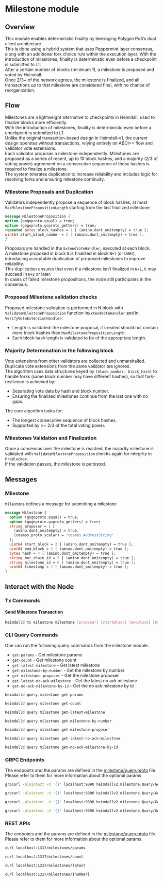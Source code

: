 # Milestone module

## Overview

This module enables deterministic finality by leveraging Polygon PoS’s dual client architecture.  
This is done using a hybrid system that uses Peppermint layer consensus,  
along with an additional fork choice rule within the execution layer.
With the introduction of milestones, finality is deterministic even before a checkpoint is submitted to L1.  
After a certain number of blocks (minimum 1), a milestone is proposed and voted by Heimdall.  
Once 2/3+ of the network agrees, the milestone is finalized, and all transactions up to that milestone are considered final, with no chance of reorganization.

## Flow

Milestones are a lightweight alternative to checkpoints in Heimdall, used to finalize blocks more efficiently.  
With the introduction of milestones, finality is deterministic even before a checkpoint is submitted to L1.  
Unlike the original transaction-based design in Heimdall-v1, the current design operates without transactions, relying entirely on ABCI++ flow and validator vote extensions.  
Each validator proposes a milestone independently. Milestones are proposed as a series of recent, up to 10 block hashes, and a majority (2/3 of voting power) agreement on a consecutive sequence of these hashes is required to finalize a milestone.  
The system tolerates duplication to increase reliability and includes logic for resolving forks and ensuring milestone continuity.  

### Milestone Proposals and Duplication
Validators independently propose a sequence of block hashes, at most `MaxMilestonePropositionLength` starting from the last finalized milestone:  
```protobuf
message MilestoneProposition {
option (gogoproto.equal) = true;
option (gogoproto.goproto_getters) = true;
repeated bytes block_hashes = 1 [ (amino.dont_omitempty) = true ];
uint64 start_block_number = 2 [ (amino.dont_omitempty) = true ];
}
```
Proposals are handled in the `ExtendVoteHandler`, executed at each block.  
A milestone proposed in block `N` is finalized in block `N+1` (or later), introducing acceptable duplication of proposed milestones to improve reliability.  
This duplication ensures that even if a milestone isn’t finalized in `N+1`, it may succeed in `N+2` or later.  
In cases of failed milestone propositions, the node still participates in the consensus.  

### Proposed Milestone validation checks
Proposed milestone validation is performed in N block with `ValidateMilestoneProposition` function in`ExtendVoteHandler` and in `VerifyVoteExtensionHandler`:

- Length is validated: the milestone proposal, if created should not contain more block hashes than `MaxMilestonePropositionLength`;  
- Each block hash length is validated to be of the appropriate length.  

### Majority Determination in the following block
Vote extensions from other validators are collected and unmarshalled.  
Duplicate vote extensions from the same validator are ignored.  
The algorithm uses data structures keyed by `(block_number, block_hash)` to handle forks (same block number may have different hashes), so that fork-resilience is achieved by:

- Separating vote data by hash and block number.
- Ensuring the finalized milestones continue from the last one with no gaps.  

The core algorithm looks for:

- The longest consecutive sequence of block hashes.  
- Supported by >= 2/3 of the total voting power.  

### Milestones Validation and Finalization
Once a consensus over the milestone is reached, the majority milestone is validated with `ValidateMilestoneProposition` checks again for integrity in `PreBlocker`.  
If the validation passes, the milestone is persisted.  

## Messages

### Milestone

`Milestone` defines a message for submitting a milestone
```protobuf
message Milestone {
  option (gogoproto.equal) = true;
  option (gogoproto.goproto_getters) = true;
  string proposer = 1 [
    (amino.dont_omitempty) = true,
    (cosmos_proto.scalar) = "cosmos.AddressString"
  ];
  uint64 start_block = 2 [ (amino.dont_omitempty) = true ];
  uint64 end_block = 3 [ (amino.dont_omitempty) = true ];
  bytes hash = 4 [ (amino.dont_omitempty) = true ];
  string bor_chain_id = 5 [ (amino.dont_omitempty) = true ];
  string milestone_id = 6 [ (amino.dont_omitempty) = true ];
  uint64 timestamp = 7 [ (amino.dont_omitempty) = true ];
}
```

## Interact with the Node

### Tx Commands

#### Send Milestone Transaction 
```bash
heimdalld tx milestone milestone [proposer] [startBlock] [endBlock] [hash] [borChainId] [milestoneId]
```

### CLI Query Commands

One can run the following query commands from the milestone module:

* `get-params` - Get milestone params
* `get-count` - Get milestone count
* `get-latest-milestone` - Get latest milestone
* `get-milestone-by-number` - Get the milestone by number
* `get-milestone-proposer` - Get the milestone proposer
* `get-latest-no-ack-milestone` - Get the latest no ack milestone
* `get-no-ack-milestone-by-id` - Get the no ack milestone by id

```bash
heimdalld query milestone get-params
```

```bash
heimdalld query milestone get-count
```

```bash
heimdalld query milestone get-latest-milestone
```

```bash
heimdalld query milestone get-milestone-by-number
```

```bash
heimdalld query milestone get-milestone-proposer
```

```bash
heimdalld query milestone get-latest-no-ack-milestone
```

```bash
heimdalld query milestone get-no-ack-milestone-by-id
```

### GRPC Endpoints

The endpoints and the params are defined in the [milestone/query.proto](/proto/heimdallv2/milestone/query.proto) file.
Please refer to them for more information about the optional params.

```bash
grpcurl -plaintext -d '{}' localhost:9090 heimdallv2.milestone.Query/GetMilestoneParams
```

```bash
grpcurl -plaintext -d '{}' localhost:9090 heimdallv2.milestone.Query/GetMilestoneCount
```

```bash
grpcurl -plaintext -d '{}' localhost:9090 heimdallv2.milestone.Query/GetLatestMilestone
```

```bash
grpcurl -plaintext -d '{}' localhost:9090 heimdallv2.milestone.Query/GetMilestoneByNumber
```

### REST APIs

The endpoints and the params are defined in the [milestone/query.proto](/proto/heimdallv2/milestone/query.proto) file.
Please refer to them for more information about the optional params.

```bash
curl localhost:1317/milestones/params
```

```bash
curl localhost:1317/milestones/count
```

```bash
curl localhost:1317/milestones/latest
```

```bash
curl localhost:1317/milestones/{number}
```

